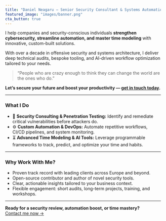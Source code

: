 ```yaml
---
title: "Daniel Neagaru – Senior Security Consultant & Systems Automation Engineer"
featured_image: "images/banner.png"
cta_button: true
---
```


I help companies and security-conscious individuals **strengthen cybersecurity, streamline automation, and master time modeling** with innovative, custom-built solutions.

With over a decade in offensive security and systems architecture, I deliver deep technical audits, bespoke tooling, and AI-driven workflow optimization tailored to your needs.

> “People who are crazy enough to think they can change the world are the ones who do.”

**Let’s secure your future and boost your productivity — [get in touch today](/contact).**

---

### What I Do

- 🔐 **Security Consulting & Penetration Testing:** Identify and remediate critical vulnerabilities before attackers do.
- ⚙️ **Custom Automation & DevOps:** Automate repetitive workflows, CI/CD pipelines, and system monitoring.
- ⏳ **Advanced Time Modeling & AI Tools:** Leverage programmable frameworks to track, predict, and optimize your time and habits.

---

### Why Work With Me?

- Proven track record with leading clients across Europe and beyond.
- Open-source contributor and author of novel security tools.
- Clear, actionable insights tailored to your business context.
- Flexible engagement: short audits, long-term projects, training, and workshops.

---

**Ready for a security review, automation boost, or time mastery?**  
[Contact me now →](/contact)
